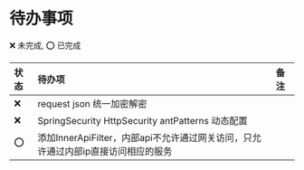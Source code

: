 # 待办事项

:x: 未完成, :o: 已完成

| 状态 | 待办项 | 备注 |
| :--- | :--- | :--- |
| :x: | request json 统一加密解密 | |
| :x: | SpringSecurity HttpSecurity antPatterns 动态配置 | |
| :o: | 添加InnerApiFilter，内部api不允许通过网关访问，只允许通过内部ip直接访问相应的服务 | |
